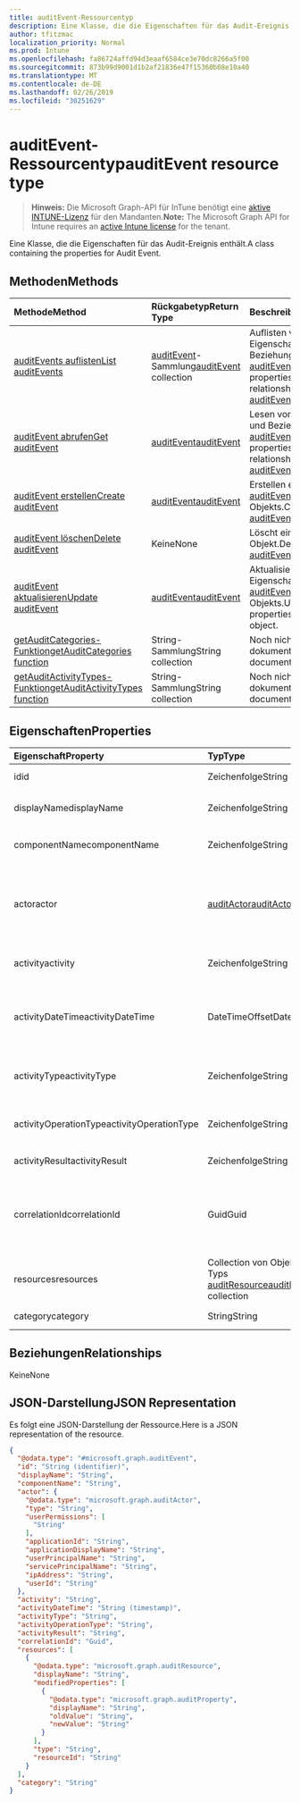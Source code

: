 ```yaml
---
title: auditEvent-Ressourcentyp
description: Eine Klasse, die die Eigenschaften für das Audit-Ereignis enthält.
author: tfitzmac
localization_priority: Normal
ms.prod: Intune
ms.openlocfilehash: fa86724affd94d3eaaf6584ce3e70dc8266a5f00
ms.sourcegitcommit: 873b99d9001d1b2af21836e47f15360b08e10a40
ms.translationtype: MT
ms.contentlocale: de-DE
ms.lasthandoff: 02/26/2019
ms.locfileid: "30251629"
---
```

# <a name="auditevent-resource-type"></a><span data-ttu-id="82d50-103">auditEvent-Ressourcentyp</span><span class="sxs-lookup"><span data-stu-id="82d50-103">auditEvent resource type</span></span>

> <span data-ttu-id="82d50-104">**Hinweis:** Die Microsoft Graph-API für InTune benötigt eine [aktive INTUNE-Lizenz](https://go.microsoft.com/fwlink/?linkid=839381) für den Mandanten.</span><span class="sxs-lookup"><span data-stu-id="82d50-104">**Note:** The Microsoft Graph API for Intune requires an [active Intune license](https://go.microsoft.com/fwlink/?linkid=839381) for the tenant.</span></span>

<span data-ttu-id="82d50-105">Eine Klasse, die die Eigenschaften für das Audit-Ereignis enthält.</span><span class="sxs-lookup"><span data-stu-id="82d50-105">A class containing the properties for Audit Event.</span></span>

## <a name="methods"></a><span data-ttu-id="82d50-106">Methoden</span><span class="sxs-lookup"><span data-stu-id="82d50-106">Methods</span></span>
|<span data-ttu-id="82d50-107">Methode</span><span class="sxs-lookup"><span data-stu-id="82d50-107">Method</span></span>|<span data-ttu-id="82d50-108">Rückgabetyp</span><span class="sxs-lookup"><span data-stu-id="82d50-108">Return Type</span></span>|<span data-ttu-id="82d50-109">Beschreibung</span><span class="sxs-lookup"><span data-stu-id="82d50-109">Description</span></span>|
|:---|:---|:---|
|[<span data-ttu-id="82d50-110">auditEvents auflisten</span><span class="sxs-lookup"><span data-stu-id="82d50-110">List auditEvents</span></span>](../api/intune-auditing-auditevent-list.md)|<span data-ttu-id="82d50-111">[auditEvent](../resources/intune-auditing-auditevent.md)-Sammlung</span><span class="sxs-lookup"><span data-stu-id="82d50-111">[auditEvent](../resources/intune-auditing-auditevent.md) collection</span></span>|<span data-ttu-id="82d50-112">Auflisten von Eigenschaften und Beziehungen der [auditEvent](../resources/intune-auditing-auditevent.md)-Objekte.</span><span class="sxs-lookup"><span data-stu-id="82d50-112">List properties and relationships of the [auditEvent](../resources/intune-auditing-auditevent.md) objects.</span></span>|
|[<span data-ttu-id="82d50-113">auditEvent abrufen</span><span class="sxs-lookup"><span data-stu-id="82d50-113">Get auditEvent</span></span>](../api/intune-auditing-auditevent-get.md)|[<span data-ttu-id="82d50-114">auditEvent</span><span class="sxs-lookup"><span data-stu-id="82d50-114">auditEvent</span></span>](../resources/intune-auditing-auditevent.md)|<span data-ttu-id="82d50-115">Lesen von Eigenschaften und Beziehungen des [auditEvent](../resources/intune-auditing-auditevent.md)-Objekts.</span><span class="sxs-lookup"><span data-stu-id="82d50-115">Read properties and relationships of the [auditEvent](../resources/intune-auditing-auditevent.md) object.</span></span>|
|[<span data-ttu-id="82d50-116">auditEvent erstellen</span><span class="sxs-lookup"><span data-stu-id="82d50-116">Create auditEvent</span></span>](../api/intune-auditing-auditevent-create.md)|[<span data-ttu-id="82d50-117">auditEvent</span><span class="sxs-lookup"><span data-stu-id="82d50-117">auditEvent</span></span>](../resources/intune-auditing-auditevent.md)|<span data-ttu-id="82d50-118">Erstellen eines neuen [auditEvent](../resources/intune-auditing-auditevent.md)-Objekts.</span><span class="sxs-lookup"><span data-stu-id="82d50-118">Create a new [auditEvent](../resources/intune-auditing-auditevent.md) object.</span></span>|
|[<span data-ttu-id="82d50-119">auditEvent löschen</span><span class="sxs-lookup"><span data-stu-id="82d50-119">Delete auditEvent</span></span>](../api/intune-auditing-auditevent-delete.md)|<span data-ttu-id="82d50-120">Keine</span><span class="sxs-lookup"><span data-stu-id="82d50-120">None</span></span>|<span data-ttu-id="82d50-121">Löscht ein [auditEvent](../resources/intune-auditing-auditevent.md)-Objekt.</span><span class="sxs-lookup"><span data-stu-id="82d50-121">Deletes a [auditEvent](../resources/intune-auditing-auditevent.md).</span></span>|
|[<span data-ttu-id="82d50-122">auditEvent aktualisieren</span><span class="sxs-lookup"><span data-stu-id="82d50-122">Update auditEvent</span></span>](../api/intune-auditing-auditevent-update.md)|[<span data-ttu-id="82d50-123">auditEvent</span><span class="sxs-lookup"><span data-stu-id="82d50-123">auditEvent</span></span>](../resources/intune-auditing-auditevent.md)|<span data-ttu-id="82d50-124">Aktualisieren der Eigenschaften eines [auditEvent](../resources/intune-auditing-auditevent.md)-Objekts.</span><span class="sxs-lookup"><span data-stu-id="82d50-124">Update the properties of a [auditEvent](../resources/intune-auditing-auditevent.md) object.</span></span>|
|[<span data-ttu-id="82d50-125">getAuditCategories-Funktion</span><span class="sxs-lookup"><span data-stu-id="82d50-125">getAuditCategories function</span></span>](../api/intune-auditing-auditevent-getauditcategories.md)|<span data-ttu-id="82d50-126">String-Sammlung</span><span class="sxs-lookup"><span data-stu-id="82d50-126">String collection</span></span>|<span data-ttu-id="82d50-127">Noch nicht dokumentiert</span><span class="sxs-lookup"><span data-stu-id="82d50-127">Not yet documented</span></span>|
|[<span data-ttu-id="82d50-128">getAuditActivityTypes-Funktion</span><span class="sxs-lookup"><span data-stu-id="82d50-128">getAuditActivityTypes function</span></span>](../api/intune-auditing-auditevent-getauditactivitytypes.md)|<span data-ttu-id="82d50-129">String-Sammlung</span><span class="sxs-lookup"><span data-stu-id="82d50-129">String collection</span></span>|<span data-ttu-id="82d50-130">Noch nicht dokumentiert.</span><span class="sxs-lookup"><span data-stu-id="82d50-130">Not yet documented</span></span>|

## <a name="properties"></a><span data-ttu-id="82d50-131">Eigenschaften</span><span class="sxs-lookup"><span data-stu-id="82d50-131">Properties</span></span>
|<span data-ttu-id="82d50-132">Eigenschaft</span><span class="sxs-lookup"><span data-stu-id="82d50-132">Property</span></span>|<span data-ttu-id="82d50-133">Typ</span><span class="sxs-lookup"><span data-stu-id="82d50-133">Type</span></span>|<span data-ttu-id="82d50-134">Beschreibung</span><span class="sxs-lookup"><span data-stu-id="82d50-134">Description</span></span>|
|:---|:---|:---|
|<span data-ttu-id="82d50-135">id</span><span class="sxs-lookup"><span data-stu-id="82d50-135">id</span></span>|<span data-ttu-id="82d50-136">Zeichenfolge</span><span class="sxs-lookup"><span data-stu-id="82d50-136">String</span></span>|<span data-ttu-id="82d50-137">Schlüssel der Entität</span><span class="sxs-lookup"><span data-stu-id="82d50-137">Key of the entity.</span></span>|
|<span data-ttu-id="82d50-138">displayName</span><span class="sxs-lookup"><span data-stu-id="82d50-138">displayName</span></span>|<span data-ttu-id="82d50-139">Zeichenfolge</span><span class="sxs-lookup"><span data-stu-id="82d50-139">String</span></span>|<span data-ttu-id="82d50-140">Anzeigename des Ereignisses</span><span class="sxs-lookup"><span data-stu-id="82d50-140">Event display name.</span></span>|
|<span data-ttu-id="82d50-141">componentName</span><span class="sxs-lookup"><span data-stu-id="82d50-141">componentName</span></span>|<span data-ttu-id="82d50-142">Zeichenfolge</span><span class="sxs-lookup"><span data-stu-id="82d50-142">String</span></span>|<span data-ttu-id="82d50-143">Name der Komponente</span><span class="sxs-lookup"><span data-stu-id="82d50-143">Component name.</span></span>|
|<span data-ttu-id="82d50-144">actor</span><span class="sxs-lookup"><span data-stu-id="82d50-144">actor</span></span>|[<span data-ttu-id="82d50-145">auditActor</span><span class="sxs-lookup"><span data-stu-id="82d50-145">auditActor</span></span>](../resources/intune-auditing-auditactor.md)|<span data-ttu-id="82d50-146">AAD-Benutzer und -Anwendung, die dem Überwachungsereignis zugeordnet sind</span><span class="sxs-lookup"><span data-stu-id="82d50-146">AAD user and application that are associated with the audit event.</span></span>|
|<span data-ttu-id="82d50-147">activity</span><span class="sxs-lookup"><span data-stu-id="82d50-147">activity</span></span>|<span data-ttu-id="82d50-148">Zeichenfolge</span><span class="sxs-lookup"><span data-stu-id="82d50-148">String</span></span>|<span data-ttu-id="82d50-149">Anzeigename der Aktivität</span><span class="sxs-lookup"><span data-stu-id="82d50-149">Friendly name of the activity.</span></span>|
|<span data-ttu-id="82d50-150">activityDateTime</span><span class="sxs-lookup"><span data-stu-id="82d50-150">activityDateTime</span></span>|<span data-ttu-id="82d50-151">DateTimeOffset</span><span class="sxs-lookup"><span data-stu-id="82d50-151">DateTimeOffset</span></span>|<span data-ttu-id="82d50-152">Datum und Uhrzeit der Durchführung der Aktivität im UTC-Format</span><span class="sxs-lookup"><span data-stu-id="82d50-152">The date time in UTC when the activity was performed.</span></span>|
|<span data-ttu-id="82d50-153">activityType</span><span class="sxs-lookup"><span data-stu-id="82d50-153">activityType</span></span>|<span data-ttu-id="82d50-154">Zeichenfolge</span><span class="sxs-lookup"><span data-stu-id="82d50-154">String</span></span>|<span data-ttu-id="82d50-155">Typ der durchgeführten Aktivität</span><span class="sxs-lookup"><span data-stu-id="82d50-155">The type of activity that was being performed.</span></span>|
|<span data-ttu-id="82d50-156">activityOperationType</span><span class="sxs-lookup"><span data-stu-id="82d50-156">activityOperationType</span></span>|<span data-ttu-id="82d50-157">Zeichenfolge</span><span class="sxs-lookup"><span data-stu-id="82d50-157">String</span></span>|<span data-ttu-id="82d50-158">HTTP-Vorgangstyp der Aktivität</span><span class="sxs-lookup"><span data-stu-id="82d50-158">The HTTP operation type of the activity.</span></span>|
|<span data-ttu-id="82d50-159">activityResult</span><span class="sxs-lookup"><span data-stu-id="82d50-159">activityResult</span></span>|<span data-ttu-id="82d50-160">Zeichenfolge</span><span class="sxs-lookup"><span data-stu-id="82d50-160">String</span></span>|<span data-ttu-id="82d50-161">Ergebnis der Aktivität</span><span class="sxs-lookup"><span data-stu-id="82d50-161">The result of the activity.</span></span>|
|<span data-ttu-id="82d50-162">correlationId</span><span class="sxs-lookup"><span data-stu-id="82d50-162">correlationId</span></span>|<span data-ttu-id="82d50-163">Guid</span><span class="sxs-lookup"><span data-stu-id="82d50-163">Guid</span></span>|<span data-ttu-id="82d50-164">ID der Clientanforderung, die zur Korrelation von Aktivitäten im System verwendet wird</span><span class="sxs-lookup"><span data-stu-id="82d50-164">The client request Id that is used to correlate activity within the system.</span></span>|
|<span data-ttu-id="82d50-165">resources</span><span class="sxs-lookup"><span data-stu-id="82d50-165">resources</span></span>|<span data-ttu-id="82d50-166">Collection von Objekten des Typs [auditResource](../resources/intune-auditing-auditresource.md)</span><span class="sxs-lookup"><span data-stu-id="82d50-166">[auditResource](../resources/intune-auditing-auditresource.md) collection</span></span>|<span data-ttu-id="82d50-167">Ressourcen, die geändert werden</span><span class="sxs-lookup"><span data-stu-id="82d50-167">Resources being modified.</span></span>|
|<span data-ttu-id="82d50-168">category</span><span class="sxs-lookup"><span data-stu-id="82d50-168">category</span></span>|<span data-ttu-id="82d50-169">String</span><span class="sxs-lookup"><span data-stu-id="82d50-169">String</span></span>|<span data-ttu-id="82d50-170">Audit-Kategorie</span><span class="sxs-lookup"><span data-stu-id="82d50-170">Audit category.</span></span>|

## <a name="relationships"></a><span data-ttu-id="82d50-171">Beziehungen</span><span class="sxs-lookup"><span data-stu-id="82d50-171">Relationships</span></span>
<span data-ttu-id="82d50-172">Keine</span><span class="sxs-lookup"><span data-stu-id="82d50-172">None</span></span>

## <a name="json-representation"></a><span data-ttu-id="82d50-173">JSON-Darstellung</span><span class="sxs-lookup"><span data-stu-id="82d50-173">JSON Representation</span></span>
<span data-ttu-id="82d50-174">Es folgt eine JSON-Darstellung der Ressource.</span><span class="sxs-lookup"><span data-stu-id="82d50-174">Here is a JSON representation of the resource.</span></span>
<!-- {
  "blockType": "resource",
  "keyProperty": "id",
  "@odata.type": "microsoft.graph.auditEvent"
}
-->
``` json
{
  "@odata.type": "#microsoft.graph.auditEvent",
  "id": "String (identifier)",
  "displayName": "String",
  "componentName": "String",
  "actor": {
    "@odata.type": "microsoft.graph.auditActor",
    "type": "String",
    "userPermissions": [
      "String"
    ],
    "applicationId": "String",
    "applicationDisplayName": "String",
    "userPrincipalName": "String",
    "servicePrincipalName": "String",
    "ipAddress": "String",
    "userId": "String"
  },
  "activity": "String",
  "activityDateTime": "String (timestamp)",
  "activityType": "String",
  "activityOperationType": "String",
  "activityResult": "String",
  "correlationId": "Guid",
  "resources": [
    {
      "@odata.type": "microsoft.graph.auditResource",
      "displayName": "String",
      "modifiedProperties": [
        {
          "@odata.type": "microsoft.graph.auditProperty",
          "displayName": "String",
          "oldValue": "String",
          "newValue": "String"
        }
      ],
      "type": "String",
      "resourceId": "String"
    }
  ],
  "category": "String"
}
```



